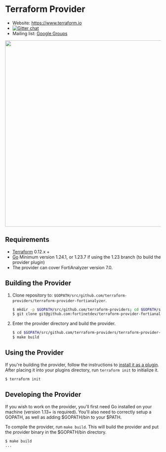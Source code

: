 # Terraform Provider

- Website: https://www.terraform.io
- [![Gitter chat](https://badges.gitter.im/hashicorp-terraform/Lobby.png)](https://gitter.im/hashicorp-terraform/Lobby)
- Mailing list: [Google Groups](http://groups.google.com/group/terraform-tool)

<img src="https://www.datocms-assets.com/2885/1629941242-logo-terraform-main.svg" width="600px">

## Requirements

- [Terraform](https://www.terraform.io/downloads.html) 0.12.x +
- [Go](https://golang.org/doc/install) Minimum version 1.24.1, or 1.23.7 if using the 1.23 branch (to build the provider plugin)
- The provider can cover FortiAnalyzer version 7.0.

## Building the Provider

1. Clone repository to: `$GOPATH/src/github.com/terraform-providers/terraform-provider-fortianalyzer`.

    ```sh
    $ mkdir -p $GOPATH/src/github.com/terraform-providers; cd $GOPATH/src/github.com/terraform-providers
    $ git clone git@github.com:fortinetdev/terraform-provider-fortianalyzer
    ```

2. Enter the provider directory and build the provider.

    ```sh
    $ cd $GOPATH/src/github.com/terraform-providers/terraform-provider-fortianalyzer
    $ make build
    ```

## Using the Provider

If you're building the provider, follow the instructions to [install it as a plugin](https://www.terraform.io/docs/plugins/basics.html#installing-a-plugin). After placing it into your plugins directory,  run `terraform init` to initialize it.

```sh
$ terraform init
```

## Developing the Provider

If you wish to work on the provider, you'll first need Go installed on your machine (version 1.13+ is required). You'll also need to correctly setup a GOPATH, as well as adding $GOPATH/bin to your $PATH.

To compile the provider, run `make build`. This will build the provider and put the provider binary in the $GOPATH/bin directory.

```sh
$ make build
...
```
